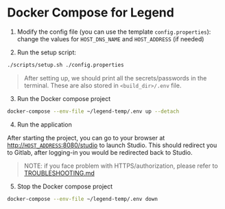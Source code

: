 # Docker Compose for Legend

1. Modify the config file (you can use the template `config.properties`): change the values for `HOST_DNS_NAME` and `HOST_ADDRESS` (if needed)

2. Run the setup script:

```sh
./scripts/setup.sh ./config.properties
```

> After setting up, we should print all the secrets/passwords in the terminal. These are also stored in `<build_dir>/.env` file.

3. Run the Docker compose project

```sh
docker-compose --env-file ~/legend-temp/.env up --detach
```

4. Run the application

After starting the project, you can go to your browser at [http://`HOST_ADDRESS`:8080/studio]() to launch Studio. This should redirect you to Gitlab, after logging-in you would be redirected back to Studio.

> NOTE: if you face problem with HTTPS/authorization, please refer to [TROUBLESHOOTING.md](../TROUBLESHOOTING.md)

5. Stop the Docker compose project

```sh
docker-compose --env-file ~/legend-temp/.env down
```
